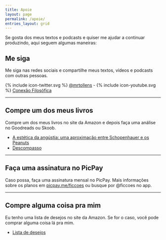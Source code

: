 ```yaml
---
title: Apoie
layout: page
permalink: /apoie/
entries_layout: grid
---
```


Se gosta dos meus textos e podcasts e quiser me ajudar a continuar produzindo, aqui seguem algumas maneiras:

## Me siga

Me siga nas redes sociais e compartilhe meus textos, vídeos e podcasts com outras pessoas.

<span class="icon icon--twitter">{% include icon-twitter.svg %}</span> [@mrtollens](https://twitter.com/mrtollens) - <span class="icon icon--youtube">{% include icon-youtube.svg %}</span> [Conexão Filosófica](http://youtube.com/conexaofilosofica)

 ---
 
## Compre um dos meus livros

Compre um dos meus livros no site da Amazon e depois faça uma análise no Goodreads ou Skoob.

 - [A estética da angústia: uma aproximação entre Schopenhauer e os Peanuts](https://amzn.to/2XAkrWF)
 - [Descompasso](https://amzn.to/2XvjDlH)
 
 ---
 
## Faça uma assinatura no PicPay

Caso possa, faça uma assinatura mensal no PicPay. Mais informações sobre os planos em [picpay.me/ficcoes](https://picpay.me/ficcoes) ou busque por @ficcoes no app.

 ---

## Compre alguma coisa pra mim

Eu tenho uma lista de desejos no site da Amazon. Se for o caso, você pode comprar alguma coisa lá pra mim.

 - [Lista de desejos](https://amzn.to/2DnqGW4)
